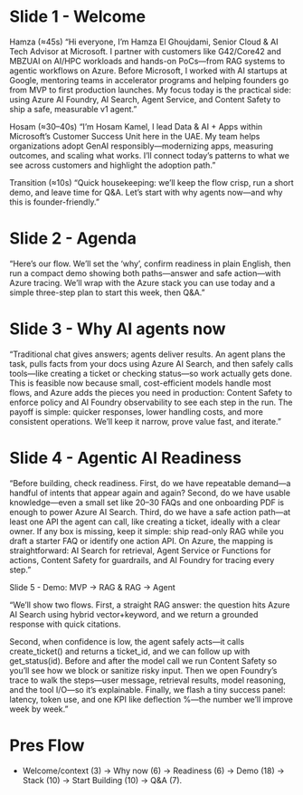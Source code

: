 # Slide 1 - Welcome

Hamza (≈45s)
“Hi everyone, I’m Hamza El Ghoujdami, Senior Cloud & AI Tech Advisor at Microsoft. I partner with customers like G42/Core42 and MBZUAI on AI/HPC workloads and hands-on PoCs—from RAG systems to agentic workflows on Azure. Before Microsoft, I worked with AI startups at Google, mentoring teams in accelerator programs and helping founders go from MVP to first production launches. My focus today is the practical side: using Azure AI Foundry, AI Search, Agent Service, and Content Safety to ship a safe, measurable v1 agent.”

Hosam (≈30–40s)
“I’m Hosam Kamel, I lead Data & AI + Apps within Microsoft’s Customer Success Unit here in the UAE. My team helps organizations adopt GenAI responsibly—modernizing apps, measuring outcomes, and scaling what works. I’ll connect today’s patterns to what we see across customers and highlight the adoption path.”

Transition (≈10s)
“Quick housekeeping: we’ll keep the flow crisp, run a short demo, and leave time for Q&A. Let’s start with why agents now—and why this is founder-friendly.”

# Slide 2 - Agenda 
“Here’s our flow. We’ll set the ‘why’, confirm readiness in plain English, then run a compact demo showing both paths—answer and safe action—with Azure tracing. We’ll wrap with the Azure stack you can use today and a simple three-step plan to start this week, then Q&A.”

# Slide 3 - Why AI agents now

“Traditional chat gives answers; agents deliver results. An agent plans the task, pulls facts from your docs using Azure AI Search, and then safely calls tools—like creating a ticket or checking status—so work actually gets done. This is feasible now because small, cost-efficient models handle most flows, and Azure adds the pieces you need in production: Content Safety to enforce policy and AI Foundry observability to see each step in the run. The payoff is simple: quicker responses, lower handling costs, and more consistent operations. We’ll keep it narrow, prove value fast, and iterate.”

# Slide 4 - Agentic AI Readiness

“Before building, check readiness. First, do we have repeatable demand—a handful of intents that appear again and again? Second, do we have usable knowledge—even a small set like 20–30 FAQs and one onboarding PDF is enough to power Azure AI Search. Third, do we have a safe action path—at least one API the agent can call, like creating a ticket, ideally with a clear owner. If any box is missing, keep it simple: ship read-only RAG while you draft a starter FAQ or identify one action API. On Azure, the mapping is straightforward: AI Search for retrieval, Agent Service or Functions for actions, Content Safety for guardrails, and AI Foundry for tracing every step.”



Slide 5 - Demo: MVP → RAG & RAG → Agent 

“We’ll show two flows. First, a straight RAG answer: the question hits Azure AI Search using hybrid vector+keyword, and we return a grounded response with quick citations. 

Second, when confidence is low, the agent safely acts—it calls create_ticket() and returns a ticket_id, and we can follow up with get_status(id). Before and after the model call we run Content Safety so you’ll see how we block or sanitize risky input. Then we open Foundry’s trace to walk the steps—user message, retrieval results, model reasoning, and the tool I/O—so it’s explainable. Finally, we flash a tiny success panel: latency, token use, and one KPI like deflection %—the number we’ll improve week by week.”



# Pres Flow 
- Welcome/context (3) → Why now (6) → Readiness (6) → Demo (18) → Stack (10) → Start Building (10) → Q&A (7).
